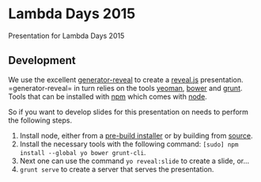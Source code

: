 # Lambda Days 2015

Presentation for Lambda Days 2015

Development
-----------

We use the excellent [generator-reveal][] to create a [reveal.js][]
presentation. =generator-reveal= in turn relies on the tools
[yeoman][], [bower][] and [grunt][]. Tools that can be installed with
[npm][] which comes with [node][].

So if you want to develop slides for this presentation on needs to
perform the following steps.

1. Install node, either from a [pre-build installer][installer] or by
   building from [source][].
2. Install the necessary tools with the following command: `[sudo] npm
   install --global yo bower grunt-cli`.
3. Next one can use the command `yo reveal:slide` to create a slide,
   or...
4. `grunt serve` to create a server that serves the presentation.

[generator-reveal]: https://github.com/slara/generator-reveal
[reveal.js]: http://lab.hakim.se/reveal-js/#/
[yeoman]: http://yeoman.io/
[bower]: http://bower.io/
[grunt]: http://gruntjs.com/
[npm]: https://www.npmjs.com/
[node]: http://nodejs.org/
[installer]: http://nodejs.org/download/
[source]: https://github.com/joyent/node
